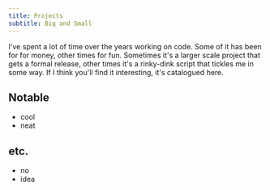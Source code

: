 ```yaml
---
title: Projects
subtitle: Big and Small
---
```


I've spent a lot of time over the years working on code. Some of it has been for for money, other times for fun. Sometimes it's a larger scale project that gets a formal release, other times it's a rinky-dink script that tickles me in some way. If I think you'll find it interesting, it's catalogued here.

## Notable

- cool
- neat

## etc.

- no
- idea
